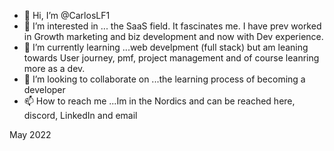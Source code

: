 - 👋 Hi, I’m @CarlosLF1
- 👀 I’m interested in ... the SaaS field. It fascinates me. I have prev worked in Growth marketing and biz development and now with Dev experience.
- 🌱 I’m currently learning ...web develpment (full stack) but am leaning towards User journey, pmf, project management and of course leanring more as a dev.
- 💞️ I’m looking to collaborate on ...the learning process of becoming a developer
- 📫 How to reach me ...Im in the Nordics and can be reached here, discord, LinkedIn and email

May 2022

<!---
CarlosLF1/CarlosLF1 is a ✨ special ✨ repository because its `README.md` (this file) appears on your GitHub profile.
You can click the Preview link to take a look at your changes.
--->
